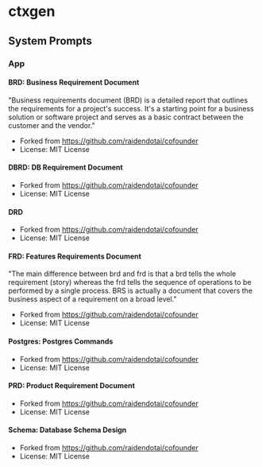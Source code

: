 # ctxgen

## System Prompts

### App

#### BRD: Business Requirement Document

"Business requirements document (BRD) is a detailed report that outlines the requirements for a project's success. It's a starting point for a business solution or software project and serves as a basic contract between the customer and the vendor."

- Forked from https://github.com/raidendotai/cofounder
- License: MIT License

#### DBRD: DB Requirement Document

- Forked from https://github.com/raidendotai/cofounder
- License: MIT License

#### DRD

- Forked from https://github.com/raidendotai/cofounder
- License: MIT License

#### FRD: Features Requirements Document

"The main difference between brd and frd is that a brd tells the whole requirement (story) whereas the frd tells the sequence of operations to be performed by a single process. BRS is actually a document that covers the business aspect of a requirement on a broad level."

- Forked from https://github.com/raidendotai/cofounder
- License: MIT License

#### Postgres: Postgres Commands

- Forked from https://github.com/raidendotai/cofounder
- License: MIT License

#### PRD: Product Requirement Document

- Forked from https://github.com/raidendotai/cofounder
- License: MIT License

#### Schema: Database Schema Design

- Forked from https://github.com/raidendotai/cofounder
- License: MIT License
